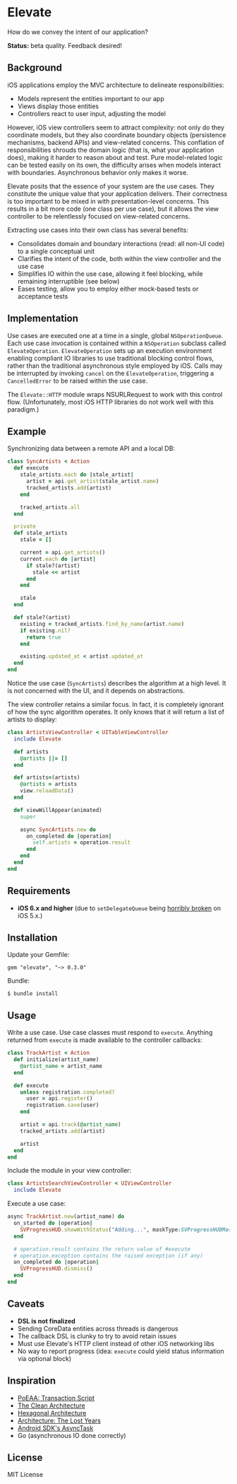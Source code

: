 Elevate
======
How do we convey the intent of our application?

**Status:** beta quality. Feedback desired!

Background
-----------
iOS applications employ the MVC architecture to delineate responsibilities:

* Models represent the entities important to our app
* Views display those entities
* Controllers react to user input, adjusting the model

However, iOS view controllers seem to attract complexity: not only do they coordinate models, but they also coordinate boundary objects (persistence mechanisms, backend APIs) and view-related concerns. This conflation of responsibilities shrouds the domain logic (that is, what your application does), making it harder to reason about and test. Pure model-related logic can be tested easily on its own, the difficulty arises when models interact with boundaries. Asynchronous behavior only makes it worse.

Elevate posits that the essence of your system are the use cases. They constitute the unique value that your application delivers. Their correctness is too important to be mixed in with presentation-level concerns. This results in a bit more code (one class per use case), but it allows the view controller to be relentlessly focused on view-related concerns.

Extracting use cases into their own class has several benefits:

* Consolidates domain and boundary interactions (read: all non-UI code) to a single conceptual unit
* Clarifies the intent of the code, both within the view controller and the use case
* Simplifies IO within the use case, allowing it feel blocking, while remaining interruptible (see below)
* Eases testing, allow you to employ either mock-based tests or acceptance tests

Implementation
--------------
Use cases are executed one at a time in a single, global `NSOperationQueue`. Each use case invocation is contained within a `NSOperation` subclass called `ElevateOperation`. `ElevateOperation` sets up an execution environment enabling compliant IO libraries to use traditional blocking control flows, rather than the traditional asynchronous style employed by iOS. Calls may be interrupted by invoking `cancel` on the `ElevateOperation`, triggering a `CancelledError` to be raised within the use case.

The `Elevate::HTTP` module wraps NSURLRequest to work with this control flow. (Unfortunately, most iOS HTTP libraries do not work well with this paradigm.)

Example
------------
Synchronizing data between a remote API and a local DB:

```ruby
class SyncArtists < Action
  def execute
    stale_artists.each do |stale_artist|
      artist = api.get_artist(stale_artist.name)
      tracked_artists.add(artist)
    end

    tracked_artists.all
  end

  private
  def stale_artists
    stale = []

    current = api.get_artists()
    current.each do |artist|
      if stale?(artist)
        stale << artist
      end
    end

    stale
  end

  def stale?(artist)
    existing = tracked_artists.find_by_name(artist.name)
    if existing.nil?
      return true
    end

    existing.updated_at < artist.updated_at
  end
end
```

Notice the use case (`SyncArtists`) describes the algorithm at a high level. It is not concerned with the UI, and it depends on abstractions. 

The view controller retains a similar focus. In fact, it is completely ignorant of how the sync algorithm operates. It only knows that it will return a list of artists to display:

```ruby
class ArtistsViewController < UITableViewController
  include Elevate

  def artists
    @artists ||= []
  end

  def artists=(artists)
    @artists = artists
    view.reloadData()
  end

  def viewWillAppear(animated)
    super

    async SyncArtists.new do
      on_completed do |operation|
        self.artists = operation.result
      end
    end
  end
end
```

Requirements
------------
* **iOS 6.x and higher** (due to `setDelegateQueue` being [horribly broken](http://openradar.appspot.com/10529053) on iOS 5.x.)

Installation
------------
Update your Gemfile:

    gem "elevate", "~> 0.3.0"

Bundle:

    $ bundle install

Usage
-----

Write a use case. Use case classes must respond to `execute`. Anything returned from `execute` is made available to the controller callbacks:
```ruby
class TrackArtist < Action
  def initialize(artist_name)
    @artist_name = artist_name
  end

  def execute
    unless registration.completed?
      user = api.register()
      registration.save(user)
    end

    artist = api.track(@artist_name)
    tracked_artists.add(artist)

    artist
  end
end
```

Include the module in your view controller:

```ruby
class ArtistsSearchViewController < UIViewController
  include Elevate
```

Execute a use case:

```ruby
async TrackArtist.new(artist_name) do
  on_started do |operation|
    SVProgressHUD.showWithStatus("Adding...", maskType:SVProgressHUDMaskTypeGradient)
  end

  # operation.result contains the return value of #execute
  # operation.exception contains the raised exception (if any)
  on_completed do |operation|
    SVProgressHUD.dismiss()
  end
end
```

Caveats
---------
* **DSL is not finalized**
* Sending CoreData entities across threads is dangerous
* The callback DSL is clunky to try to avoid retain issues
* Must use Elevate's HTTP client instead of other iOS networking libs
* No way to report progress (idea: `execute` could yield status information via optional block)

Inspiration
-----------
* [PoEAA: Transaction Script](http://martinfowler.com/eaaCatalog/transactionScript.html)
* [The Clean Architecture](http://blog.8thlight.com/uncle-bob/2012/08/13/the-clean-architecture.html)
* [Hexagonal Architecture](http://alistair.cockburn.us/Hexagonal+architecture)
* [Architecture: The Lost Years](http://www.youtube.com/watch?v=WpkDN78P884)
* [Android SDK's AsyncTask](http://developer.android.com/reference/android/os/AsyncTask.html)
* Go (asynchronous IO done correctly)

License
---------
MIT License
